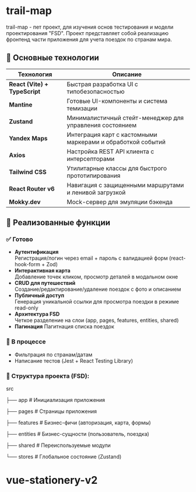 # trail-map

trail-map - пет проект, для изучения основ тестирования и модели проектирования "FSD". Проект представляет собой реализацию фронтенд части приложения для учета поездок по странам мира.

## 🚀 Основные технологии

| Технология                    | Описание                                                    |
| ----------------------------- | ----------------------------------------------------------- |
| **React (Vite) + TypeScript** | Быстрая разработка UI с типобезопасностью                   |
| **Mantine**                   | Готовые UI-компоненты и система темизации                   |
| **Zustand**                   | Минималистичный стейт-менеджер для управления состоянием    |
| **Yandex Maps**               | Интеграция карт с кастомными маркерами и обработкой событий |
| **Axios**                     | Настройка REST API клиента с интерсепторами                 |
| **Tailwind CSS**              | Утилитарные классы для быстрого прототипирования            |
| **React Router v6**           | Навигация с защищенными маршрутами и ленивой загрузкой      |
| **Mokky.dev**                 | Mock-сервер для эмуляции бэкенда                            |

## 🎯 Реализованные функции

### ✅ Готово

- **Аутентификация**  
  Регистрация/логин через email + пароль с валидацией форм (react-hook-form + Zod)
- **Интерактивная карта**  
  Добавление точек кликом, просмотр деталей в модальном окне
- **CRUD для путешествий**  
  Создание/редактирование/удаление поездок с фото и описанием
- **Публичный доступ**  
  Генерация уникальной ссылки для просмотра поездки в режиме read-only
- **Архитектура FSD**  
  Четкое разделение на слои (app, pages, features, entities, shared)
- **Пагинация**
  Пагитнация списка поездок

### 🚧 В процессе

- Фильтрация по странам/датам
- Написание тестов (Jest + React Testing Library)

### 📂 Структура проекта (FSD):

src

├── app # Инициализация приложения

├── pages # Страницы приложения

├── features # Бизнес-фичи (авторизация, карта, формы)

├── entities # Бизнес-сущности (пользователь, поездка)

├── shared # Переиспользуемые модули

└── stores # Глобальное состояние (Zustand)

# vue-stationery-v2

